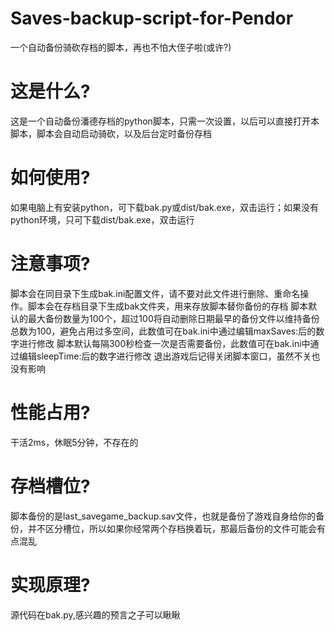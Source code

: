# Saves-backup-script-for-Pendor
一个自动备份骑砍存档的脚本，再也不怕大侄子啦(或许?)

# 这是什么?
这是一个自动备份潘德存档的python脚本，只需一次设置，以后可以直接打开本脚本，脚本会自动启动骑砍，以及后台定时备份存档

# 如何使用?
如果电脑上有安装python，可下载bak.py或dist/bak.exe，双击运行；如果没有python环境，只可下载dist/bak.exe，双击运行

# 注意事项?
脚本会在同目录下生成bak.ini配置文件，请不要对此文件进行删除、重命名操作。脚本会在存档目录下生成bak文件夹，用来存放脚本替你备份的存档
脚本默认的最大备份数量为100个，超过100将自动删除日期最早的备份文件以维持备份总数为100，避免占用过多空间，此数值可在bak.ini中通过编辑maxSaves:后的数字进行修改
脚本默认每隔300秒检查一次是否需要备份，此数值可在bak.ini中通过编辑sleepTime:后的数字进行修改
退出游戏后记得关闭脚本窗口，虽然不关也没有影响

# 性能占用?
干活2ms，休眠5分钟，不存在的

# 存档槽位?
脚本备份的是last_savegame_backup.sav文件，也就是备份了游戏自身给你的备份，并不区分槽位，所以如果你经常两个存档换着玩，那最后备份的文件可能会有点混乱

# 实现原理?
源代码在bak.py,感兴趣的预言之子可以瞅瞅
